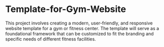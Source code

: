 # Template-for-Gym-Website
This project involves creating a modern, user-friendly, and responsive website template for a gym or fitness center. 
The template will serve as a foundational framework that can be customized to fit the branding and specific needs of different fitness facilities.
